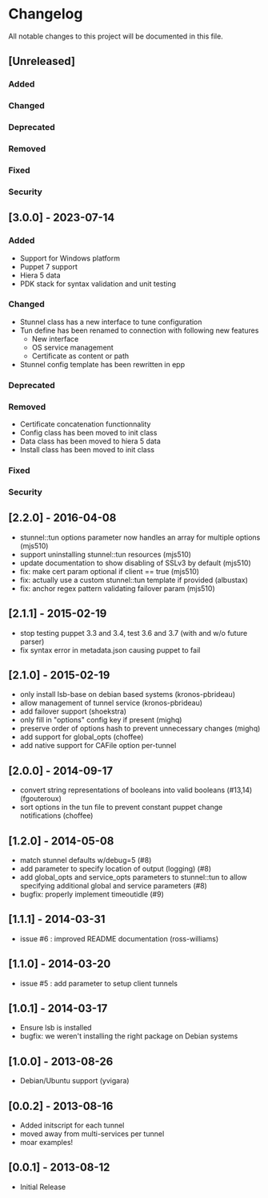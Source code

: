 # Changelog

All notable changes to this project will be documented in this file.

## [Unreleased]

### Added

### Changed

### Deprecated

### Removed

### Fixed

### Security

## [3.0.0] - 2023-07-14

### Added
* Support for Windows platform
* Puppet 7 support
* Hiera 5 data
* PDK stack for syntax validation and unit testing

### Changed
* Stunnel class has a new interface to tune configuration
* Tun define has been renamed to connection with following new features
  * New interface
  * OS service management
  * Certificate as content or path
* Stunnel config template has been rewritten in epp

### Deprecated

### Removed
* Certificate concatenation functionnality
* Config class has been moved to init class
* Data class has been moved to hiera 5 data
* Install class has been moved to init class

### Fixed

### Security

## [2.2.0] - 2016-04-08

* stunnel::tun options parameter now handles an array for multiple options (mjs510)
* support uninstalling stunnel::tun resources (mjs510)
* update documentation to show disabling of SSLv3 by default (mjs510)
* fix: make cert param optional if client == true (mjs510)
* fix: actually use a custom stunnel::tun template if provided (albustax)
* fix: anchor regex pattern validating failover param (mjs510)

## [2.1.1] - 2015-02-19

* stop testing puppet 3.3 and 3.4, test 3.6 and 3.7 (with and w/o future parser)
* fix syntax error in metadata.json causing puppet to fail

## [2.1.0] - 2015-02-19

* only install lsb-base on debian based systems (kronos-pbrideau)
* allow management of tunnel service (kronos-pbrideau)
* add failover support (shoekstra)
* only fill in "options" config key if present (mighq)
* preserve order of options hash to prevent unnecessary changes (mighq)
* add support for global_opts (choffee)
* add native support for CAFile option per-tunnel

## [2.0.0] - 2014-09-17

* convert string representations of booleans into valid booleans (#13,14) (fgouteroux)
* sort options in the tun file to prevent constant puppet change notifications (choffee)

## [1.2.0] - 2014-05-08

* match stunnel defaults w/debug=5 (#8)
* add parameter to specify location of output (logging) (#8)
* add global_opts and service_opts parameters to stunnel::tun to allow
  specifying additional global and service parameters (#8)
* bugfix: properly implement timeoutidle (#9)

## [1.1.1] - 2014-03-31

* issue #6 : improved README documentation (ross-williams)

## [1.1.0] - 2014-03-20

* issue #5 : add parameter to setup client tunnels

## [1.0.1] - 2014-03-17

* Ensure lsb is installed
* bugfix: we weren't installing the right package on Debian systems

## [1.0.0] - 2013-08-26

* Debian/Ubuntu support (yvigara)

## [0.0.2] - 2013-08-16

* Added initscript for each tunnel
* moved away from multi-services per tunnel
* moar examples!

## [0.0.1] - 2013-08-12

* Initial Release
